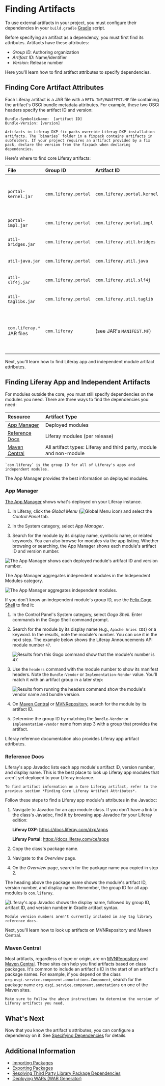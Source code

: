 # Finding Artifacts

To use external artifacts in your project, you must configure their dependencies in your `build.gradle` [Gradle](https://gradle.org/) script. 

Before specifying an artifact as a dependency, you must first find its attributes. Artifacts have these attributes:

* *Group ID*: Authoring organization
* *Artifact ID*: Name/identifier
* *Version*: Release number

Here you'll learn how to find artifact attributes to specify dependencies.

## Finding Core Artifact Attributes

Each Liferay artifact is a JAR file with a `META-INF/MANIFEST.MF` file containing the artifact's OSGi bundle metadata attributes. For example, these two OSGi headers specify the artifact ID and version:

```
Bundle-SymbolicName:  [artifact ID]
Bundle-Version: [version]
```

```{important}
Artifacts in Liferay DXP fix packs override Liferay DXP installation artifacts. The `binaries` folder in a fixpack contains artifacts in subfolders. If your project requires an artifact provided by a fix pack, declare the version from the fixpack when declaring dependencies.
```

Here's where to find core Liferay artifacts: 

| File          | Group ID | Artifact ID | Version | Origin |
| :------------ | :--------------- | :-------- | :--------- | :------ |
| `portal-kernel.jar` | `com.liferay.portal` | `com.liferay.portal.kernel` | (see JAR's `MANIFEST.MF`) | fix pack ZIP, Liferay installation, or Liferay dependencies ZIP |
| `portal-impl.jar` | `com.liferay.portal` | `com.liferay.portal.impl` | (see JAR's `MANIFEST.MF`) | fix pack ZIP or Liferay `.war` |
| `util-bridges.jar` | `com.liferay.portal` | `com.liferay.util.bridges` | (see JAR's `MANIFEST.MF`) | fix pack ZIP or Liferay `.war` |
| `util-java.jar` | `com.liferay.portal` | `com.liferay.util.java` | (see JAR's `MANIFEST.MF`) | fix pack ZIP or Liferay `.war` |
| `util-slf4j.jar` | `com.liferay.portal` | `com.liferay.util.slf4j` | (see JAR's `MANIFEST.MF`) | fix pack ZIP or Liferay `.war` |
| `util-taglibs.jar` | `com.liferay.portal` | `com.liferay.util.taglib` | (see JAR's `MANIFEST.MF`) | fix pack ZIP or Liferay `.war` |
| `com.liferay.*` JAR files | `com.liferay` | (see JAR's `MANIFEST.MF`) | (see JAR's `MANIFEST.MF`) | fix pack ZIP, Liferay installation, Liferay dependencies ZIP, or the OSGi ZIP |

Next, you'll learn how to find Liferay app and independent module artifact attributes.

## Finding Liferay App and Independent Artifacts

For modules outside the core, you must still specify dependencies on the modules you need. There are three ways to find the dependencies you need:

| Resource | Artifact Type |
| :-------- | :-------------- |
| [App Manager](#app-manager) | Deployed modules |
| [Reference Docs](#reference-docs) | Liferay modules (per release) |
| [Maven Central](#maven-central) | All artifact types: Liferay and third party, module and non-module |

```{important}
`com.liferay` is the group ID for all of Liferay's apps and independent modules.
```

The App Manager provides the best information on deployed modules.

### App Manager

[The App Manager](../../../system-administration/installing-and-managing-apps/managing-apps/using-the-app-manager.md) shows what's deployed on your Liferay instance. 

1. In Liferay, click the *Global Menu* (![Global Menu icon](./finding-artifacts/images/01.png)) and select the *Control Panel* tab. 

1. In the System category, select *App Manager*. 

1. Search for the module by its display name, symbolic name, or related keywords. You can also browse for modules via the app listing. Whether browsing or searching, the App Manager shows each module's artifact ID and version number.

![The App Manager shows each deployed module's artifact ID and version number.](./finding-artifacts/images/02.png)

The App Manager aggregates independent modules in the Independent Modules category.

![The App Manager aggregates independent modules.](./finding-artifacts/images/03.png)

If you don't know an independent module's group ID, use the [Felix Gogo Shell](../using-the-gogo-shell.md) to find it:

1. In the Control Panel's System category, select *Gogo Shell*. Enter commands in the Gogo Shell command prompt.

1. Search for the module by its display name (e.g., `Apache Aries CDI`) or a keyword. In the results, note the module's number. You can use it in the next step. The example below shows the Liferay Announcements API module number `47`.

    ![Results from this Gogo command show that the module's number is `47`.](./finding-artifacts/images/04.png)

1. Use the `headers` command with the module number to show its manifest headers. Note the `Bundle-Vendor` or `Implementation-Vendor` value. You'll match it with an artifact group in a later step:

    ![Results from running the `headers` command show the module's vendor name and bundle version.](./finding-artifacts/images/05.png)

1. On [Maven Central](https://search.maven.org/) or [MVNRepository](https://mvnrepository.com), search for the module by its artifact ID.

1. Determine the group ID by matching the `Bundle-Vendor` or `Implementation-Vendor` name from step 3 with a group that provides the artifact.

Liferay reference documentation also provides Liferay app artifact attributes.

### Reference Docs

Liferay's app Javadoc lists each app module's artifact ID, version number, and display name. This is the best place to look up Liferay app modules that aren't yet deployed to your Liferay instance.

```{note}
To find artifact information on a Core Liferay artifact, refer to the previous section *Finding Core Liferay Artifact Attributes*.
```

Follow these steps to find a Liferay app module's attributes in the Javadoc:

1. Navigate to Javadoc for an app module class. If you don't have a link to the class's Javadoc, find it by browsing app Javadoc for your Liferay edition:

    **Liferay DXP**: <https://docs.liferay.com/dxp/apps>

    **Liferay Portal**: <https://docs.liferay.com/ce/apps>

1. Copy the class's package name.

1. Navigate to the *Overview* page.

1. On the *Overview* page, search for the package name you copied in step 2.

The heading above the package name shows the module's artifact ID, version number, and display name. Remember, the group ID for all app modules is `com.liferay`.

![Liferay's app Javadoc shows the display name, followed by group ID, artifact ID, and version number in Gradle artifact syntax.](./finding-artifacts/images/06.png)

```{note}
Module version numbers aren't currently included in any tag library reference docs.
```

Next, you'll learn how to look up artifacts on MVNRepository and Maven Central.

### Maven Central

Most artifacts, regardless of type or origin, are on [MVNRepository](https://mvnrepository.com/) and [Maven Central](https://search.maven.org/). These sites can help you find artifacts based on class packages. It's common to include an artifact's ID in the start of an artifact's package names. For example, if you depend on the class `org.osgi.service.component.annotations.Component`, search for the package name `org.osgi.service.component.annotations` on one of the Maven sites.

```{note}
Make sure to follow the above instructions to determine the version of Liferay artifacts you need.
```

## What's Next

Now that you know the artifact's attributes, you can configure a dependency on it. See [Specifying Dependencies](./specifying-dependencies.md) for details.

## Additional Information

* [Importing Packages](../importing-packages.md)
* [Exporting Packages](../exporting-packages.md)
* [Resolving Third Party Library Package Dependencies](./resolving-third-party-library-package-dependencies.md)
* [Deploying WARs \(WAB Generator\)](../../../developing-applications/reference/deploying-wars-wab-generator.md)